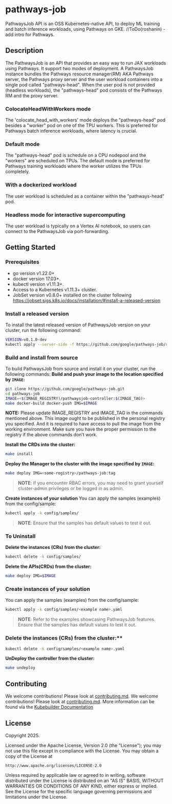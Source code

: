 # pathways-job
PathwaysJob API is an OSS Kubernetes-native API, to deploy ML training and batch inference workloads, using Pathways on GKE. 
//ToDo(roshanin) - add intro for Pathways.
## Description
The PathwaysJob is an API that provides an easy way to run JAX workloads using Pathways. It support two modes of deployment. A PathwaysJob instance bundles the Pathways resource manager(RM) AKA Pathways server, the Pathways proxy server and the user workload containers into a single pod called "pathways-head". When the user pod is not provided (headless workloads), the "pathways-head" pod consists of the Pathways RM and the proxy server.
### ColocateHeadWithWorkers mode
The 'colocate_head_with_workers' mode deploys the "pathways-head" pod besides a "worker" pod on one of the TPU workers. This is preferred for Pathways batch inference workloads, where latency is crucial.
### Default mode
The "pathways-head" pod is schedule on a CPU nodepool and the "workers" are scheduled on TPUs. The default mode is preferred for Pathways training workloads where the worker utilizes the TPUs completely.
### With a dockerized workload
The user workload is scheduled as a container within the "pathways-head" pod.
### Headless mode for interactive supercomputing
The user workload is typically on a Vertex AI notebook, so users can connect to the PathwaysJob via port-forwarding.

## Getting Started

### Prerequisites
- go version v1.22.0+
- docker version 17.03+.
- kubectl version v1.11.3+.
- Access to a Kubernetes v1.11.3+ cluster.
- JobSet version v0.8.0+ installed on the cluster following https://jobset.sigs.k8s.io/docs/installation/#install-a-released-version


### Install a released version
To install the latest released version of PathwaysJob version on your cluster, run the following command:
```sh
VERSION=v0.1.0-dev
kubectl apply --server-side -f https://github.com/google/pathways-job/releases/download/$VERSION/install.yaml
```

### Build and install from source
To build PathwaysJob from source and install it on your cluster, run the following commands:
**Build and push your image to the location specified by `IMAGE`:**

```sh
git clone https://github.com/google/pathways-job.git
cd pathways-job
IMAGE=<$(IMAGE_REGISTRY)/pathwaysjob-controller:$(IMAGE_TAG)>
make docker-build docker-push IMG=$IMAGE
```

**NOTE:** Please update IMAGE_REGISTRY and IMAGE_TAG in the commands mentioned above.
This image ought to be published in the personal registry you specified.
And it is required to have access to pull the image from the working environment.
Make sure you have the proper permission to the registry if the above commands don’t work.

**Install the CRDs into the cluster:**

```sh
make install
```

**Deploy the Manager to the cluster with the image specified by `IMAGE`:**

```sh
make deploy IMG=<some-registry>/pathways-job:tag
```

> **NOTE**: If you encounter RBAC errors, you may need to grant yourself cluster-admin
privileges or be logged in as admin.

**Create instances of your solution**
You can apply the samples (examples) from the config/sample:

```sh
kubectl apply -k config/samples/
```

>**NOTE**: Ensure that the samples has default values to test it out.

### To Uninstall
**Delete the instances (CRs) from the cluster:**

```sh
kubectl delete -k config/samples/
```

**Delete the APIs(CRDs) from the cluster:**

```sh
make deploy IMG=$IMAGE
```

### Create instances of your solution
You can apply the samples (examples) from the config/sample:

```sh
kubectl apply -k config/samples/<example name>.yaml
```
>**NOTE**: Refer to the examples showcasing PathwaysJob features.
Ensure that the samples has default values to test it out.

### Delete the instances (CRs) from the cluster:**

```sh
kubectl delete -k config/samples/<example name>.yaml
```

**UnDeploy the controller from the cluster:**

```sh
make undeploy
```


## Contributing
We welcome contributions! Please look at [contributing.md](/usr/local/google/home/roshanin/pathways-job/docs/contributing.md).
We welcome contributions! Please look at [contributing.md](/usr/local/google/home/roshanin/pathways-job/docs/contributing.md).
More information can be found via the [Kubebuilder Documentation](https://book.kubebuilder.io/introduction.html)

## License

Copyright 2025.

Licensed under the Apache License, Version 2.0 (the "License");
you may not use this file except in compliance with the License.
You may obtain a copy of the License at

    http://www.apache.org/licenses/LICENSE-2.0

Unless required by applicable law or agreed to in writing, software
distributed under the License is distributed on an "AS IS" BASIS,
WITHOUT WARRANTIES OR CONDITIONS OF ANY KIND, either express or implied.
See the License for the specific language governing permissions and
limitations under the License.
